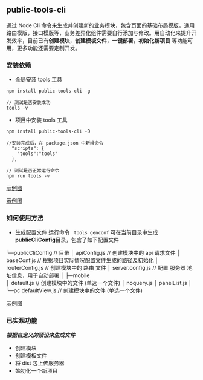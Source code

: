 ## public-tools-cli
 通过 Node Cli 命令来生成并创建新的业务模块，包含页面的基础布局模版，通用路由模版，接口模版等，业务差异化组件需要自行添加与修改。用自动化来提升开发效率，目前已有**创建模块**，**创建模板文件**，**一键部署**，**初始化新项目** 等功能可用，更多功能还需要定制开发。

### 安装依赖 
- 全局安装 tools 工具 
```
npm install public-tools-cli -g

// 测试是否安装成功
tools -v 
```


- 项目中安装 tools 工具
```
npm install public-tools-cli -D

//安装完成后，在 package.json 中新增命令
  "scripts": {
    "tools":"tools"
  },

// 测试是否正常运行命令
npm run tools -v

```

[示例图]("https://github.com/chessyu/tools-cli/public/images/readme_1.png")

[示例图]("https://github.com/chessyu/tools-cli/public/images/readme_2.png")

### 如何使用方法

- 生成配置文件
运行命令 ` tools genconf` 可在当前目录中生成 **publicCliConfig**目录，包含了如下配置文件

└─publicCliConfig       // 目录
    │  apiConfig.js        // 创建模块中的 api 请求文件
    │  baseConf.js        // 根据项目实际情况配置文件生成的路径及初始化
    │  routerConfig.js  // 创建模块中的 路由 文件
    │  server.config.js // 配置 服务器 地址信息，用于自动部署
    │
    ├─mobile               
    │      default.js      // 创建模块中的文件 (单选一个文件)
    │      noquery.js
    │      panelList.js
    │
    └─pc
            defaultView.js  // 创建模块中的文件 (单选一个文件)

[示例图]("https://github.com/chessyu/tools-cli/public/images/readme_3.png")


### 已实现功能
 ***根据自定义的预设来生成文件***
 - 创建模块
 - 创建模板文件
 - 将 dist 包上传服务器
 - 始初化一个新项目
